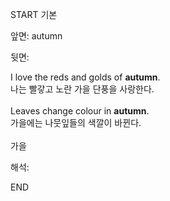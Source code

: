 START
기본

앞면:
autumn


뒷면:
<div>I love the reds and golds of <strong>autumn</strong>. </div><div><div>나는 빨갛고 노란 가을 단풍을 사랑한다.</div></div><div><br></div><div><div>Leaves change colour in <strong>autumn</strong>. </div><div><div>가을에는 나뭇잎들의 색깔이 바뀐다.</div></div></div><div><br></div><div>가을</div>


해석:
<!--ID: 1746614453471-->
END